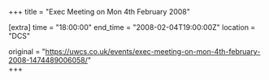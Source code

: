 +++
title = "Exec Meeting on Mon 4th February 2008"

[extra]
time = "18:00:00"
end_time = "2008-02-04T19:00:00Z"
location = "DCS"

original = "https://uwcs.co.uk/events/exec-meeting-on-mon-4th-february-2008-1474489006058/"    
+++



